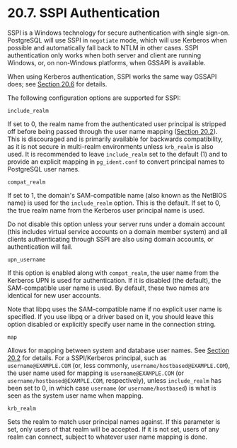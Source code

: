 # 20.7. SSPI Authentication

SSPI is a Windows technology for secure authentication with single sign-on. PostgreSQL will use SSPI in `negotiate` mode, which will use Kerberos when possible and automatically fall back to NTLM in other cases. SSPI authentication only works when both server and client are running Windows, or, on non-Windows platforms, when GSSAPI is available.

When using Kerberos authentication, SSPI works the same way GSSAPI does; see [Section 20.6](https://www.postgresql.org/docs/13/gssapi-auth.html) for details.

The following configuration options are supported for SSPI:

`include_realm`

If set to 0, the realm name from the authenticated user principal is stripped off before being passed through the user name mapping \([Section 20.2](https://www.postgresql.org/docs/13/auth-username-maps.html)\). This is discouraged and is primarily available for backwards compatibility, as it is not secure in multi-realm environments unless `krb_realm` is also used. It is recommended to leave `include_realm` set to the default \(1\) and to provide an explicit mapping in `pg_ident.conf` to convert principal names to PostgreSQL user names.

`compat_realm`

If set to 1, the domain's SAM-compatible name \(also known as the NetBIOS name\) is used for the `include_realm` option. This is the default. If set to 0, the true realm name from the Kerberos user principal name is used.

Do not disable this option unless your server runs under a domain account \(this includes virtual service accounts on a domain member system\) and all clients authenticating through SSPI are also using domain accounts, or authentication will fail.

`upn_username`

If this option is enabled along with `compat_realm`, the user name from the Kerberos UPN is used for authentication. If it is disabled \(the default\), the SAM-compatible user name is used. By default, these two names are identical for new user accounts.

Note that libpq uses the SAM-compatible name if no explicit user name is specified. If you use libpq or a driver based on it, you should leave this option disabled or explicitly specify user name in the connection string.

`map`

Allows for mapping between system and database user names. See [Section 20.2](https://www.postgresql.org/docs/13/auth-username-maps.html) for details. For a SSPI/Kerberos principal, such as `username@EXAMPLE.COM` \(or, less commonly, `username/hostbased@EXAMPLE.COM`\), the user name used for mapping is `username@EXAMPLE.COM` \(or `username/hostbased@EXAMPLE.COM`, respectively\), unless `include_realm` has been set to 0, in which case `username` \(or `username/hostbased`\) is what is seen as the system user name when mapping.

`krb_realm`

Sets the realm to match user principal names against. If this parameter is set, only users of that realm will be accepted. If it is not set, users of any realm can connect, subject to whatever user name mapping is done.

